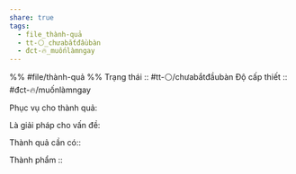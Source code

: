```yaml
---
share: true
tags:
  - file_thành-quả
  - tt-⚪_chưabắtđầubàn
  - đct-🔥_muốnlàmngay
---
```


%%
#file/thành-quả
%%
Trạng thái :: #tt-⚪/chưabắtđầubàn
Độ cấp thiết :: #đct-🔥/muốnlàmngay

Phục vụ cho thành quả:


Là giải pháp cho vấn đề:


Thành quả cần có:: 

Thành phẩm ::